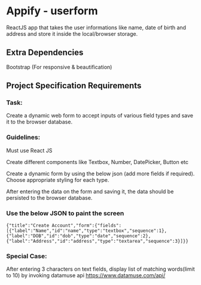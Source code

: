 # Appify - userform

ReactJS app that takes the user informations like name, date of birth and address and store it inside the local/browser storage.


## Extra Dependencies 

Bootstrap (For responsive & beautification)

## Project Specification Requirements 
### Task:

Create a dynamic web form to accept inputs of various field types and save it to the browser database.



### Guidelines:

Must use React JS

Create different components like Textbox, Number, DatePicker, Button etc

Create a dynamic form by using the below json (add more fields if required). Choose appropriate styling for each type. 

After entering the data on the form and saving it, the data should be persisted to the browser database.



### Use the below JSON to paint the screen

` {"title":"Create Account","form":{"fields":[{"label":"Name","id":"name","type":"textbox","sequence":1},{"label":"DOB","id":"dob","type":"date","sequence":2},{"label":"Address","id":"address","type":"textarea","sequence":3}]}} `



### Special Case:  

After entering 3 characters on text fields, display list of matching words(limit to 10) by invoking datamuse api https://www.datamuse.com/api/